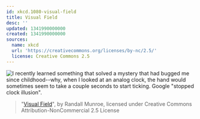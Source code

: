 ```yaml
---
id: xkcd.1080-visual-field
title: Visual Field
desc: ''
updated: 1341990000000
created: 1341990000000
sources:
  name: xkcd
  url: 'https://creativecommons.org/licenses/by-nc/2.5/'
  license: Creative Commons 2.5
---
```

![I recently learned something that solved a mystery that had bugged me since childhood--why, when I looked at an analog clock, the hand would sometimes seem to take a couple seconds to start ticking. Google "stopped clock illusion".](https://imgs.xkcd.com/comics/visual_field.png)
> "[Visual Field](https://xkcd.com/1080/)", by Randall Munroe, licensed under Creative Commons Attribution-NonCommercial 2.5 License
